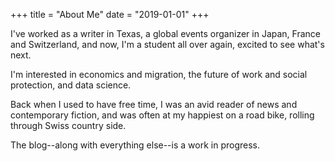 +++
title = "About Me"
date = "2019-01-01"
+++

I've worked as a writer in Texas, a global events organizer in Japan, France and Switzerland, and now, I'm a student all over again, excited to see what's next.

I'm interested in economics and migration, the future of work and social protection, and data science.

Back when I used to have free time, I was an avid reader of news and contemporary fiction, and was often at my happiest on a road bike, rolling through Swiss country side.

The blog--along with everything else--is a work in progress.
